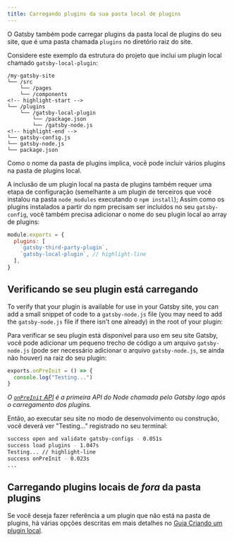 ```yaml
---
title: Carregando plugins da sua pasta local de plugins
---
```


O Gatsby também pode carregar plugins da pasta local de plugins do seu site, que é uma pasta chamada `plugins` no diretório raiz do site.

Considere este exemplo da estrutura do projeto que inclui um plugin local chamado `gatsby-local-plugin`:

```
/my-gatsby-site
└── /src
    └── /pages
    └── /components
<!-- highlight-start -->
└── /plugins
    └── /gatsby-local-plugin
        └── /package.json
        └── /gatsby-node.js
<!-- highlight-end -->
└── gatsby-config.js
└── gatsby-node.js
└── package.json
```

Como o nome da pasta de plugins implica, você pode incluir vários plugins na pasta de plugins local.

A inclusão de um plugin local na pasta de plugins também requer uma etapa de configuração (semelhante a um plugin de terceiros que você instalou na pasta `node_modules` executando o `npm install`); Assim como os plugins instalados a partir do npm precisam ser incluídos no seu `gatsby-config`, você também precisa adicionar o nome do seu plugin local ao array de plugins:

```javascript:title=gatsby-config.js
module.exports = {
  plugins: [
    `gatsby-third-party-plugin`,
    `gatsby-local-plugin`, // highlight-line
  ],
}
```

## Verificando se seu plugin está carregando

To verify that your plugin is available for use in your Gatsby site, you can add a small snippet of code to a `gatsby-node.js` file (you may need to add the `gatsby-node.js` file if there isn't one already) in the root of your plugin:

Para verificar se seu plugin está disponível para uso em seu site Gatsby, você pode adicionar um pequeno trecho de código a um arquivo `gatsby-node.js` (pode ser necessário adicionar o arquivo `gatsby-node.js`, se ainda não houver) na raiz do seu plugin:

```javascript:title=plugins/gatsby-local-plugin/gatsby-node.js
exports.onPreInit = () => {
  console.log("Testing...")
}
```

_O [`onPreInit` API](/docs/node-apis/#onPreInit) é a primeira API do Node chamada pelo Gatsby logo após o carregamento dos plugins._

Então, ao executar seu site no modo de desenvolvimento ou construção, você deverá ver "Testing..." registrado no seu terminal:

```sh
success open and validate gatsby-configs - 0.051s
success load plugins - 1.047s
Testing... // highlight-line
success onPreInit - 0.023s
...
```

## Carregando plugins locais de _fora_ da pasta plugins

Se você deseja fazer referência a um plugin que não está na pasta de plugins, há várias opções descritas em mais detalhes no [Guia Criando um plugin local](/docs/creating-a-local-plugin/).
